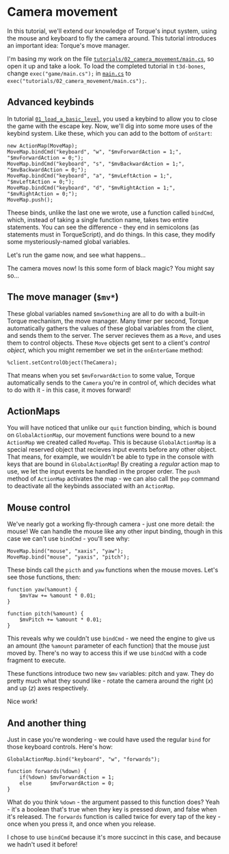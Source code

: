 # Camera movement

In this tutorial, we'll extend our knowledge of Torque's input system, using the mouse and keyboard to fly the camera around.
This tutorial introduces an important idea: Torque's move manager.

I'm basing my work on the file [`tutorials/02_camera_movement/main.cs`][game.cs], so open it up and take a look.
To load the completed tutorial in `t3d-bones`, change `exec("game/main.cs");` in [`main.cs`][main.cs] to `exec("tutorials/02_camera_movement/main.cs");`.

 [main.cs]: ../../main.cs
 [game.cs]: ./main.cs

## Advanced keybinds

In tutorial [`01_load_a_basic_level`][01], you used a keybind to allow you to close the game with the escape key.
Now, we'll dig into some more uses of the keybind system.
Like these, which you can add to the bottom of `onStart`:

    new ActionMap(MoveMap);
    MoveMap.bindCmd("keyboard", "w", "$mvForwardAction = 1;",  "$mvForwardAction = 0;");
    MoveMap.bindCmd("keyboard", "s", "$mvBackwardAction = 1;", "$mvBackwardAction = 0;");
    MoveMap.bindCmd("keyboard", "a", "$mvLeftAction = 1;",     "$mvLeftAction = 0;");
    MoveMap.bindCmd("keyboard", "d", "$mvRightAction = 1;",    "$mvRightAction = 0;");
    MoveMap.push();

Theese binds, unlike the last one we wrote, use a function called `bindCmd`, which, instead of taking a single function name, takes two entire statements.
You can see the difference - they end in semicolons (as statements must in TorqueScript), and do things.
In this case, they modify some mysteriously-named global variables.

Let's run the game now, and see what happens...

The camera moves now!
Is this some form of black magic?
You might say so...

 [01]: ../01_load_a_basic_level

## The move manager (`$mv*`)

These global variables named `$mvSomething` are all to do with a built-in Torque mechanism, the move manager.
Many timer per second, Torque automatically gathers the values of these global variables from the client, and sends them to the server.
The server recieves them as a `Move`, and uses them to control objects.
These `Move` objects get sent to a client's _control object_, which you might remember we set in the `onEnterGame` method:

    %client.setControlObject(TheCamera);

That means when you set `$mvForwardAction` to some value, Torque automatically sends to the `Camera` you're in control of, which decides what to do with it - in this case, it moves forward!

## ActionMaps

You will have noticed that unlike our `quit` function binding, which is bound on `GlobalActionMap`, our movement functions were bound to a new `ActionMap` we created called `MoveMap`.
This is because `GlobalActionMap` is a special reserved object that recieves input events before any other object.
That means, for example, we wouldn't be able to type in the console with keys that are bound in `GlobalActionMap`!
By creating a _regular_ action map to use, we let the input events be handled in the proper order.
The `push` method of `ActionMap` activates the map - we can also call the `pop` command to deactivate all the keybinds associated with an `ActionMap`.

## Mouse control

We've nearly got a working fly-through camera - just one more detail: the mouse!
We can handle the mouse like any other input binding, though in this case we can't use `bindCmd` - you'll see why:

    MoveMap.bind("mouse", "xaxis", "yaw");
    MoveMap.bind("mouse", "yaxis", "pitch");

These binds call the `picth` and `yaw` functions when the mouse moves.
Let's see those functions, then:

    function yaw(%amount) {
        $mvYaw += %amount * 0.01;
    }

    function pitch(%amount) {
        $mvPitch += %amount * 0.01;
    }

This reveals why we couldn't use `bindCmd` - we need the engine to give us an amount (the `%amount` parameter of each function) that the mouse just moved by.
There's no way to access this if we use `bindCmd` with a code fragment to execute.

These functions introduce two new `$mv` variables: pitch and yaw.
They do pretty much what they sound like - rotate the camera around the right (_x_) and up (_z_) axes respectively.

Nice work!

## And another thing

Just in case you're wondering - we could have used the regular `bind` for those keyboard controls.
Here's how:

    GlobalActionMap.bind("keyboard", "w", "forwards");

    function forwards(%down) {
        if(%down) $mvForwardAction = 1;
        else      $mvForwardAction = 0;
    }

What do you think `%down` - the argument passed to this function does?
Yeah - it's a boolean that's true when they key is pressed _down_, and false when it's released.
The `forwards` function is called twice for every tap of the key - once when you press it, and once when you release.

I chose to use `bindCmd` because it's more succinct in this case, and because we hadn't used it before!
